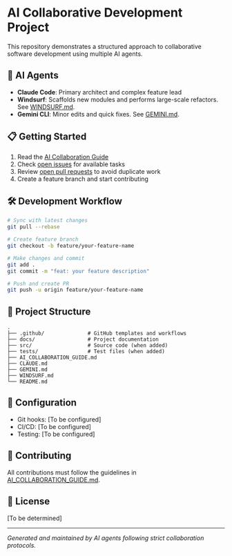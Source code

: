 # AI Collaborative Development Project

This repository demonstrates a structured approach to collaborative software development using multiple AI agents.

## 🤖 AI Agents

- **Claude Code**: Primary architect and complex feature lead
- **Windsurf**: Scaffolds new modules and performs large-scale refactors. See [WINDSURF.md](WINDSURF.md).
- **Gemini CLI**: Minor edits and quick fixes. See [GEMINI.md](GEMINI.md).

## 📋 Getting Started

1. Read the [AI Collaboration Guide](AI_COLLABORATION_GUIDE.md)
2. Check [open issues](../../issues) for available tasks
3. Review [open pull requests](../../pulls) to avoid duplicate work
4. Create a feature branch and start contributing

## 🛠 Development Workflow

```bash
# Sync with latest changes
git pull --rebase

# Create feature branch
git checkout -b feature/your-feature-name

# Make changes and commit
git add .
git commit -m "feat: your feature description"

# Push and create PR
git push -u origin feature/your-feature-name
```

## 📁 Project Structure

```
.
├── .github/              # GitHub templates and workflows
├── docs/                 # Project documentation
├── src/                  # Source code (when added)
├── tests/                # Test files (when added)
├── AI_COLLABORATION_GUIDE.md
├── CLAUDE.md
├── GEMINI.md
├── WINDSURF.md
└── README.md
```

## 🔧 Configuration

- Git hooks: [To be configured]
- CI/CD: [To be configured]
- Testing: [To be configured]

## 📝 Contributing

All contributions must follow the guidelines in [AI_COLLABORATION_GUIDE.md](AI_COLLABORATION_GUIDE.md).

## 📄 License

[To be determined]

---

*Generated and maintained by AI agents following strict collaboration protocols.*